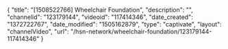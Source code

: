 {
    "title": "[1508522766] Wheelchair Foundation",
    "description": "",
    "channelid": "123179144",
    "videoid": "117414346",
    "date_created": "1372722767",
    "date_modified": "1505162879",
    "type": "captivate",
    "layout": "channelVideo",
    "url": "\/hsn-network\/wheelchair-foundation\/123179144-117414346"
}